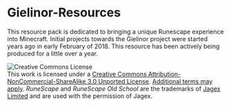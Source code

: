 # Gielinor-Resources

This resource pack is dedicated to bringing a unique Runescape experience into Minecraft. Initial projects towards the Gielinor project were started years ago in early February of 2018. This resource has been actively being produced for a little over a year. 

![Creative Commons License](https://i.creativecommons.org/l/by-nc-sa/3.0/88x31.png)<br>
This work is licensed under a [Creative Commons Attribution-NonCommercial-ShareAlike 3.0 Unported License](http://creativecommons.org/licenses/by-nc-sa/3.0/). [Additional terms may apply](meta/COPYRIGHTS.md).
*RuneScape* and *RuneScape Old School* are the trademarks of [Jagex Limited](http://jagex.com/) and are used with the permission of Jagex.
